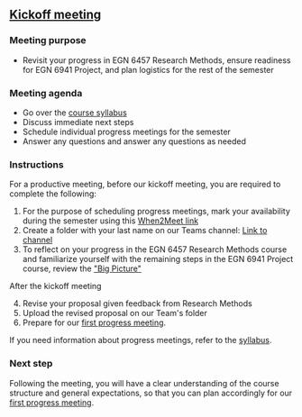 ## [Kickoff meeting](https://aselshall.github.io/pr/hw/meeting0)

### Meeting purpose
- Revisit your progress in EGN 6457 Research Methods, ensure readiness for EGN 6941 Project, and plan logistics for the rest of the semester

### Meeting agenda
- Go over the [course syllabus](https://aselshall.github.io/pr/#participation)  
- Discuss immediate next steps 
- Schedule individual progress meetings for the semester
- Answer any questions and answer any questions as needed

### Instructions
For a productive meeting, before our kickoff meeting, you are required to complete the following:  
1. For the purpose of scheduling progress meetings, mark your availability during the semester using this [When2Meet link](https://www.when2meet.com/?28130274-6d6lg)
2. Create a folder with your last name on our Teams channel: [Link to channel](https://teams.microsoft.com/l/channel/19%3AJHuITMwcgjg_bGMf9nNXFT15QiWcs-dJ4OvgUvjEJkk1%40thread.tacv2/General?groupId=732fceb9-a227-4950-a33d-851b1be2f09e)
3. To reflect on your progress in the EGN 6457 Research Methods course and familiarize yourself with the remaining steps in the EGN 6941 Project course, review the ["Big Picture"](https://aselshall.github.io/rm/hw/big-picture)

After the kickoff meeting

4. Revise your proposal given feedback from Research Methods
5. Upload the revised proposal on our Team's folder
6. Prepare for our [first progress meeting](https://aselshall.github.io/pr/hw/meeting1).

If you need information about progress meetings, refer to the [syllabus](https://aselshall.github.io/pr).

### Next step
Following the meeting, you will have a clear understanding of the course structure and general expectations, so that you can plan accordingly for our [first progress meeting](https://aselshall.github.io/pr/hw/meeting1).
